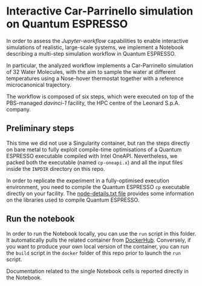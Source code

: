 # Interactive Car-Parrinello simulation on Quantum ESPRESSO

In order to assess the *Jupyter-workflow* capabilities to enable interactive simulations of realistic, large-scale systems, we implement a Notebook describing a multi-step simulation workflow in Quantum ESPRESSO.

In particular, the analyzed workflow implements a Car-Parrinello simulation of 32 Water Molecules, with the aim to sample the water at different temperatures using a Nose-hover thermostat together with a reference microcanonical trajectory.

The workflow is composed of six steps, which were executed on top of the PBS-managed *davinci-1* facility, the HPC centre of the Leonard S.p.A. company.

## Preliminary steps

This time we did not use a Singularity container, but ran the steps directly on bare metal to fully exploit compile-time optimisations of a Quantum ESPRESSO executable compiled with Intel OneAPI. Nevertheless, we packed both the executable (named `cp-oneapi.x`) and all the input files inside the `INPDIR` directory on this repo.

In order to replicate the experiment in a fully-optimised execution environment, you need to compile the Quantum ESPRESSO `cp` executable directly on your facility. The [node-details.txt file](https://raw.githubusercontent.com/alpha-unito/jupyter-workflow/master/examples/quantum-espresso/node-details.txt) provides some information on the libraries used to compile Quantum ESPRESSO.

## Run the notebook

In order to run the Notebook locally, you can use the `run` script in this folder. It automatically pulls the related container from [DockerHub](https://hub.docker.com/r/alphaunito/quantum-espresso-notebook). Conversely, if you want to produce your own local version of the container, you can run the `build` script in the `docker` folder of this repo prior to launch the `run` script.

Documentation related to the single Notebook cells is reported directly in the Notebook.
